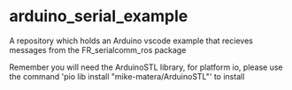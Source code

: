 # arduino_serial_example
A repository which holds an Arduino vscode example that recieves messages from the FR_serialcomm_ros package

Remember you will need the ArduinoSTL library, for platform io, please use the command 'pio lib install "mike-matera/ArduinoSTL"' to install

